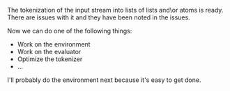 The tokenization of the input stream into lists of lists and\\or atoms is ready. There are issues with it and they have been noted in the issues.

Now we can do one of the following things:
- Work on the environment
- Work on the evaluator
- Optimize the tokenizer
- ...

I'll probably do the environment next because it's easy to get done.